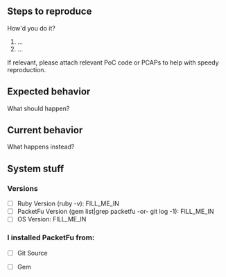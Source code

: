 ## Steps to reproduce

How'd you do it?

1. ...
2. ...

If relevant, please attach relevant PoC code or PCAPs to help with speedy reproduction.

## Expected behavior

What should happen?

## Current behavior

What happens instead?

## System stuff

### Versions

- [ ] Ruby Version (ruby -v): FILL_ME_IN
- [ ] PacketFu Version (gem list|grep packetfu -or- git log -1): FILL_ME_IN
- [ ] OS Version: FILL_ME_IN 

### I installed PacketFu from:
- [ ] Git Source
- [ ] Gem

